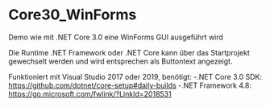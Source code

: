 # Core30_WinForms
Demo wie mit .NET Core 3.0 eine WinForms GUI ausgeführt wird

Die Runtime .NET Framework oder .NET Core kann über das Startprojekt gewechselt werden und wird entsprechen als Buttontext angezeigt.

Funktioniert mit Visual Studio 2017 oder 2019, benötigt:
-.NET Core 3.0 SDK: https://github.com/dotnet/core-setup#daily-builds
-.NET Framework 4.8: https://go.microsoft.com/fwlink/?LinkId=2018531



